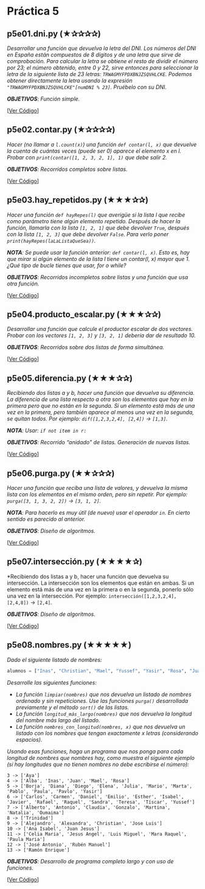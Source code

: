 # Práctica 5

## p5e01.dni.py (★✰✰✰✰) 
*Desarrollar una función que devuelva la letra del DNI. Los números del DNI en España están compuestos de 8 dígitos y de una letra que sirve de comprobación. Para calcular la letra se obtiene el resto de dividir el número por 23; el número obtenido, entre 0 y 22, sirve entonces para seleccionar la letra de la siguiente lista de 23 letras: `TRWAGMYFPDXBNJZSQVHLCKE`. Podemos obtener directamente la letra usando la expresión `"TRWAGMYFPDXBNJZSQVHLCKE"[numDNI % 23]`. Pruébelo con su DNI.*

*__OBJETIVOS__: Función simple.*

[[Ver Código](códigos/p5e01.dni.py)]

## p5e02.contar.py (★✰✰✰✰) 
*Hacer (no llamar a `l.count(x)`) una función `def contar(l, x)` que devuelve la cuenta de cuántas veces (puede ser 0) aparece el elemento x en l. Probar con `print(contar([1, 2, 3, 2, 1], 1)` que debe salir 2.* 

*__OBJETIVOS__: Recorridos completos sobre listas.*

[[Ver Código](códigos/p5e02.contar.py)]

## p5e03.hay_repetidos.py (★★★✰✰) 
*Hacer una función `def hayRepes(l)` que averigüe si la lista l que recibe como parámetro tiene algún elemento repetido. Después de hacer la función, llamarla con la lista `[1, 2, 1]` que debe devolver `True`, después con la lista `[1, 2, 3]` que debe devolver `False`. Para verlo poner `print(hayRepes(laLaListaQueSea))`.*

*__NOTA__: Se puede usar la función anterior: `def contar(l, x)`. Esto es, hay que mirar si algún elemento de la lista l tiene un contar(l, x) mayor que 1. ¿Qué tipo de bucle tienes que usar, for o while?*

*__OBJETIVOS__: Recorridos incompletos sobre listas y una función que usa otra función.*

[[Ver Código](códigos/p5e03.hay_repetidos.py)]

## p5e04.producto_escalar.py (★★★✰✰) 
*Desarrollar una función que calcule el productor escalar de dos vectores. Probar con los vectores `[1, 2, 3]` y `[3, 2, 1]` debería dar de resultado 10.*

*__OBJETIVOS__: Recorridos sobre dos listas de forma simultánea.*

[[Ver Código](códigos/p5e04.producto_escalar.py)]

## p5e05.diferencia.py (★★★✰✰) 
*Recibiendo dos listas a y b, hacer una función que devuelva su diferencia. La diferencia de una lista respecto a otra son los elementos que hay en la primera pero que no están en la segunda. Si un elemento está más de una vez en la primera, pero también aparece al menos una vez en la segunda, se quitan todos. Por ejemplo: `dif([1,2,3,2,4], [2,4])` → `[1,3]`.*

*__NOTA__: Usar: `if not item in r:`*

*__OBJETIVOS__: Recorrido “anidado” de listas. Generación de nuevas listas.*

[[Ver Código](códigos/p5e05.diferencia.py)]

## p5e06.purga.py (★★✰✰✰) 
*Hacer una función que reciba una lista de valores, y devuelva la misma lista con los elementos en el mismo orden, pero sin repetir. Por ejemplo: `purga([3, 1, 3, 2, 2])` → `[3, 1, 2]`.*

*__NOTA__: Para hacerlo es muy útil (de nuevo) usar el operador `in`. En cierto sentido es parecido al anterior.*

*__OBJETIVOS__: Diseño de algoritmos.*

[[Ver Código](códigos/p5e06.purga.py)]

## p5e07.intersección.py (★★★★✰) 

*Recibiendo dos listas a y b, hacer una función que devuelva su intersección. La intersección son los elementos que están en ambas. Si un elemento está más de una vez en la primera o en la segunda, ponerlo sólo una vez en la intersección. Por ejemplo: `intersección([1,2,3,2,4], [2,4,8])` → `[2,4]`.

*__OBJETIVOS__: Diseño de algoritmos.*

[[Ver Código](códigos/p5e07.intersección.py)]

## p5e08.nombres.py (★★★★★) 
*Dado el siguiente listado de nombres:*
```python
alumnos = ["Inas", "Christian", "Mael", "Yussef", "Yasir", "Rosa", "Juan", "Marta", "Martina", "Javier", "Marta", "Julia", "Alejandro", "Jose Luis", "Antonio", "Juan", "Mara Raquel", "Diego", "Daniel", "Claudia", "Pablo", "Esther", "Tíscar", "Oumaima", "Carlos", "Paula", "Celia Maria", "Alejandro", "Paula Maria", "Raquel", "Gonzalo", "Carlos", "Aya", "Alberto", "José Antonio", "Ana Isabel", "Elena", "Isabel", "Antonio", "Luis Miguel", "Mario", "Mario", "Borja", "Juan", "Natalia", "Diana", "Marta", "Rubén Manuel", "Carmen", "Alexandra", "Sandra", "Rafael", "Trinidad", "Juan Jesus", "Claudia", "Emilio", "Pavlo", "Alejandro", "Alba", "Ramón Enrique", "Teresa", "Jesus Angel"]
```
*Desarrolle las siguientes funciones:*
* *La función `limpiar(nombres)` que nos devuelva un listado de nombres ordenado y sin repeticiones. Use las funciones `purga()` desarrollada previamente y el método `sort()` de las listas.*
* *La función `longitud_más_largo(nombres)` que nos devuelva la longitud del nombre más largo del listado.*
* *La función `nombres_con_longitud(nombres, x)` que nos devuelva un listado con los nombres que tengan exactamente x letras (considerando espacios).*

*Usando esas funciones, haga un programa que nos ponga para cada longitud de nombres que nombres hay, como muestra el siguiente ejemplo (si hay longitudes que no tienen nombres no debe escribirse el número):*
```
3 -> ['Aya']
4 -> ['Alba', 'Inas', 'Juan', 'Mael', 'Rosa']
5 -> ['Borja', 'Diana', 'Diego', 'Elena', 'Julia', 'Mario', 'Marta', 'Pablo', 'Paula', 'Pavlo', 'Yasir']
6 -> ['Carlos', 'Carmen', 'Daniel', 'Emilio', 'Esther', 'Isabel', 'Javier', 'Rafael', 'Raquel', 'Sandra', 'Teresa', 'Tíscar', 'Yussef']
7 -> ['Alberto', 'Antonio', 'Claudia', 'Gonzalo', 'Martina', 'Natalia', 'Oumaima']
8 -> ['Trinidad']
9 -> ['Alejandro', 'Alexandra', 'Christian', 'Jose Luis']
10 -> ['Ana Isabel', 'Juan Jesus']
11 -> ['Celia Maria', 'Jesus Angel', 'Luis Miguel', 'Mara Raquel', 'Paula Maria']
12 -> ['José Antonio', 'Rubén Manuel']
13 -> ['Ramón Enrique']
```
*__OBJETIVOS__: Desarrollo de programa completo largo y con uso de funciones.*

[[Ver Código](códigos/p5e08.nombres.py)]
